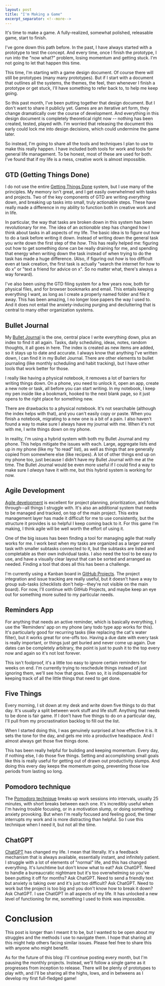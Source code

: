 ```yaml
---
layout: post
title: "I'm Making a Game"
excerpt_separator: <!--more-->
---
```


It's time to make a game. A fully-realized, somewhat polished, releasable game, start to finish.

I've gone down this path before. In the past, I have always started with a prototype to test the concept. And every time, once I finish the prototype, I run into the "now what?" problem, losing momentum and getting stuck. I'm not going to let that happen this time.

This time, I'm starting with a game design document. Of course there will still be prototypes (many many prototypes). But if I start with a document that outlines all the systems, the themes, the feel, then whenever I finish a prototype or get stuck, I'll have something to refer back to, to help me keep going.

So this past month, I've been putting together that design document. But I don't want to share it publicly yet. Games are an iterative art form, they change dramatically over the course of development. And everything in this design document is completely theoretical right now -- nothing has been created, tested, played with. I'm worried that releasing the document this early could lock me into design decisions, which could undermine the game later.

So instead, I'm going to share all the tools and techniques I plan to use to make this really happen. I have included both tools for work and tools for general life management. To be honest, most of these are used for both. I've found that if my life is a mess, creative work is almost impossible.

## GTD (Getting Things Done)
I do not use the entire [Getting Things Done](https://en.wikipedia.org/wiki/Getting_Things_Done) system, but I use many of the principles. My memory isn't great, and I get easily overwhelmed with tasks and projects. Two of the key components of GTD are writing *everything* down, and breaking up tasks into small, truly actionable steps. These have really made a difference in my ability to function both in creative work and in life.

In particular, the way that tasks are broken down in this system has been revolutionary for me. The idea of an *actionable* step has changed how I think about tasks in all aspects of my life. The basic idea is to figure out *how* to do a task before writing it down. Instead of writing down the general task you write down the first step of the *how*. This has really helped me: figuring out how to get something done can be really draining for me, and spending that energy when writing down the task instead of when trying to do the task has made a huge difference. (Also, if figuring out *how* is too difficult even at task creation, the first task is actually "search the internet for how to do x" or "text a friend for advice on x". So no matter what, there's always a way forward).

I've also been using the GTD filing system for a few years now, both for physical files, and for browser bookmarks and email. This entails keeping everything I want, as long as I create a properly named folder and file it away. This has been amazing, I no longer lose papers the way I used to. And it does not entail the anxiety-inducing purging and decluttering that is central to many other organization systems.

## Bullet Journal
My [Bullet Journal](https://bulletjournal.com/) is the one, central place I write everything down, plus an index to find it all again. Tasks, daily scheduling, ideas, notes, random thoughts, it all goes in here. The index is created as new items are added, so it stays up to date and  accurate. I always know that anything I've written down, I can find it in my Bullet Journal. There are other elements to bullet journaling (like monthly scheduling and habit tracking), but I have other tools that work better for those.

I really like having a physical notebook, it removes a lot of barriers for writing things down. On a phone, you need to unlock it, open an app, create a new note or task, all before you can start writing. In my notebook, I keep my pen inside like a bookmark, hooked to the next blank page, so it just opens to the right place for something new.

There are drawbacks to a physical notebook. It's not searchable (although the index helps with that), and you can't easily copy or paste. When you finish a notebook, migrating to a new one is a bit of a pain. I also haven't found a way to make sure I always have my journal with me. When it's not with me, I write things down on my phone.

In reality, I'm using a hybrid system with both my Bullet Journal and my phone. This helps mitigate the issues with each. Large, aggregate lists end up in my phone (like my "to read" list), as well as things that are generally copied from somewhere else (like recipes). A lot of other things end up on my phone too, just because I didn't have my Bullet Journal with me at the time. The Bullet Journal would be even more useful if I could find a way to make sure I *always* have it with me, but this hybrid system is working for now.

## Agile Development
[Agile development](https://en.wikipedia.org/wiki/Agile_software_development) is excellent for project planning, prioritization, and follow through--all things I struggle with. It's also an additional system that needs to be managed and tracked, on top of the main project. This extra management layer has made it difficult for me to use consistently, but the structure it provides is so helpful I keep coming back to it. For this game I'm making, I think agile will be well worth the effort of using it.

One of the big issues has been finding a tool for managing agile that really works for me. I work best when my tasks are organized as a larger parent task with smaller subtasks connected to it, but the subtasks are listed and completable as their own individual tasks. I also need the tool to be easy to use, and have a visually clear layout that can be sorted and arranged as needed. Finding a tool that does all this has been a challenge. 

I'm currently using a Kanban board in [GitHub Projects](https://docs.github.com/en/issues/planning-and-tracking-with-projects/learning-about-projects/about-projects). The project integration and issue tracking are really useful, but it doesn't have a way to group sub-tasks (checklists don't help--they're not visible on the main board). For now, I'll continue with GitHub Projects, and maybe keep an eye out for something more suited to my particular needs.

## Reminders App
For anything that needs an active reminder, which is basically everything, I use the 'Reminders' app on my phone (any todo type app works for this). It's particularly good for recurring tasks (like replacing the cat's water filter), but it works great for one-offs too. Having a due date with every task is really important, or things just get buried and never come up again. Due dates can be completely arbitrary, the point is just to push it to the top every now and again so it's not lost forever.

This isn't foolproof, it's a little too easy to ignore certain reminders for weeks on end. I'm currently trying to reschedule things instead of just ignoring them, we'll see how that goes. Even so, it is indispensable for keeping track of all the little things that need to get done.

## Five Things
Every morning, I sit down at my desk and write down five things to do that day. It's usually a split between work stuff and life stuff. Anything that needs to be done is fair game. If I don't have five things to do on a particular day, I'll pull from my procrastination backlog to fill out the list.

When I started doing this, I was genuinely surprised at how effective it is. It sets the tone for the day, and gets me into a productive headspace. And I almost always get those five things done.

This has been really helpful for building and keeping momentum. Every day, if nothing else, I do those five things. Setting and accomplishing small goals like this is really useful for getting out of drawn out productivity slumps. And doing this every day keeps the momentum going, preventing those low periods from lasting so long.

## Pomodoro technique
The [Pomodoro technique](https://en.wikipedia.org/wiki/Pomodoro_Technique) breaks up work sessions into intervals, usually 25 minutes, with short breaks between each one. It's incredibly useful when I'm having trouble focusing, or in a motivation slump, or doing something anxiety provoking. But when I'm really focused and feeling good, the timer interrupts my work and is more distracting than helpful. So I use this technique when I need it, but not all the time.

## ChatGPT
[ChatGPT](https://chat.openai.com/) has changed my life. I mean that literally. It's a feedback mechanism that is always available, essentially instant, and infinitely patient. I struggle with a lot of elements of "normal" life, and this has changed everything. It's lunchtime but don't know what to eat? Ask ChatGPT. Need to handle a bureaucratic nightmare but it's too overwhelming so you've been putting it off for months? Ask ChatGPT. Need to send a friendly text but anxiety is taking over and it's just too difficult? Ask ChatGPT. Need to work but the project is too big and you don't know how to break it down? Ask ChatGPT. I use ChatGPT in all aspects of my life. It has unlocked a new level of functioning for me, something I used to think was impossible.

# Conclusion
This post is longer than I meant it to be, but I wanted to be open about my struggles and the methods I use to navigate them. I hope that sharing all this might help others facing similar issues. Please feel free to share this with anyone who might benefit.

As for the future of this blog: I'll continue posting every month, but I'm pausing the monthly projects. Instead, we'll follow a single game as it progresses from inception to release. There will be plenty of prototypes to play with, and I'll be sharing all the highs, lows, and in betweens as I develop my first full-fledged game!
